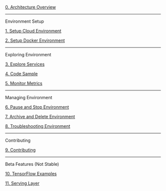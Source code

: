 [0. Architecture Overview](https://github.com/fluxcapacitor/pipeline/wiki/Architecture-Overview)

***
Environment Setup

[1. Setup Cloud Environment](https://github.com/fluxcapacitor/pipeline/wiki/Setup-Cloud-Environment)

[2. Setup Docker Environment](https://github.com/fluxcapacitor/pipeline/wiki/Setup-Docker-Environment)

*** 
Exploring Environment

[3. Explore Services](https://github.com/fluxcapacitor/pipeline/wiki/Explore-Services)

[4. Code Sample](https://github.com/fluxcapacitor/pipeline/wiki/Code-Sample)

[5. Monitor Metrics](https://github.com/fluxcapacitor/pipeline/wiki/Monitor-Metrics)

***
Managing Environment

[6. Pause and Stop Environment](https://github.com/fluxcapacitor/pipeline/wiki/Pause-and-Stop-Environment)

[7. Archive and Delete Environment](https://github.com/fluxcapacitor/pipeline/wiki/Archive-and-Delete-Environment)

[8. Troubleshooting Environment](https://github.com/fluxcapacitor/pipeline/wiki/Troubleshooting-Environment)

***
Contributing

[9. Contributing](https://github.com/fluxcapacitor/pipeline/wiki/Contributing)

***
Beta Features (Not Stable)

[10. TensorFlow Examples](https://github.com/fluxcapacitor/pipeline/wiki/TensorFlow)

[11. Serving Layer](https://github.com/fluxcapacitor/pipeline/wiki/Serving-Layer)